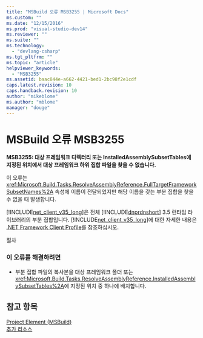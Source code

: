 ```yaml
---
title: "MSBuild 오류 MSB3255 | Microsoft Docs"
ms.custom: ""
ms.date: "12/15/2016"
ms.prod: "visual-studio-dev14"
ms.reviewer: ""
ms.suite: ""
ms.technology: 
  - "devlang-csharp"
ms.tgt_pltfrm: ""
ms.topic: "article"
helpviewer_keywords: 
  - "MSB3255"
ms.assetid: baac844e-a662-4421-bed1-2bc98f2e1cdf
caps.latest.revision: 10
caps.handback.revision: 10
author: "mikeblome"
ms.author: "mblome"
manager: "douge"
---
```

# MSBuild 오류 MSB3255
**MSB3255: 대상 프레임워크 디렉터리 또는 InstalledAssemblySubsetTables에 지정된 위치에서 대상 프레임워크 하위 집합 파일을 찾을 수 없습니다.**  
  
 이 오류는 <xref:Microsoft.Build.Tasks.ResolveAssemblyReference.FullTargetFrameworkSubsetNames%2A> 속성에 이름이 전달되었지만 해당 이름을 갖는 부분 집합을 찾을 수 없을 때 발생합니다.  
  
 [!INCLUDE[net_client_v35_long](../misc/includes/net_client_v35_long_md.md)]은 전체 [!INCLUDE[dnprdnshort](../Token/dnprdnshort_md.md)] 3.5 런타임 라이브러리의 부분 집합입니다.  [!INCLUDE[net_client_v35_long](../misc/includes/net_client_v35_long_md.md)]에 대한 자세한 내용은 [.NET Framework Client Profile](../Topic/.NET%20Framework%20Client%20Profile.md)를 참조하십시오.  
  
 절차  
  
### 이 오류를 해결하려면  
  
-   부분 집합 파일의 복사본을 대상 프레임워크 폴더 또는 <xref:Microsoft.Build.Tasks.ResolveAssemblyReference.InstalledAssemblySubsetTables%2A>에 지정된 위치 중 하나에 배치합니다.  
  
## 참고 항목  
 [Project Element \(MSBuild\)](../Topic/Project%20Element%20\(MSBuild\).md)   
 [추가 리소스](../Topic/Additional%20MSBuild%20Resources.md)
